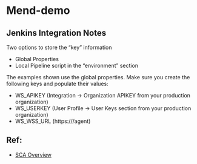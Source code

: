 # Mend-demo

## Jenkins Integration Notes

Two options to store the “key” information
- Global Properties
- Local Pipeline script in the “environment” section

The examples shown use the global properties. Make sure you create the following keys and populate their values:

* WS_APIKEY (Integration -> Organization APIKEY from your production organization)
* WS_USERKEY (User Profile -> User Keys section from your production organization)
* WS_WSS_URL (https://<Mend URL>/agent)

## Ref:
- [SCA Overview](https://docs.mend.io/bundle/sca_user_guide/page/sca_overview.html)